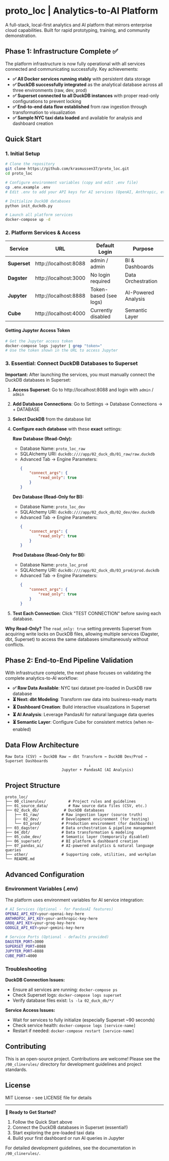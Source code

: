 # proto_loc | Analytics-to-AI Platform

A full-stack, local-first analytics and AI platform that mirrors enterprise cloud capabilities. Built for rapid prototyping, training, and community demonstration.

## Phase 1: Infrastructure Complete ✅

The platform infrastructure is now fully operational with all services connected and communicating successfully. Key achievements:

- **✅ All Docker services running stably** with persistent data storage
- **✅ DuckDB successfully integrated** as the analytical database across all three environments (raw, dev, prod)
- **✅ Superset connected to all DuckDB instances** with proper read-only configurations to prevent locking
- **✅ End-to-end data flow established** from raw ingestion through transformation to visualization
- **✅ Sample NYC taxi data loaded** and available for analysis and dashboard creation

## Quick Start

### 1. Initial Setup

```bash
# Clone the repository
git clone https://github.com/krasmussen37/proto_loc.git
cd proto_loc

# Configure environment variables (copy and edit .env file)
cp .env.example .env
# Edit .env to add your API keys for AI services (OpenAI, Anthropic, etc.)

# Initialize DuckDB databases
python init_duckdb.py

# Launch all platform services
docker-compose up -d
```

### 2. Platform Services & Access

| Service | URL | Default Login | Purpose |
|---------|-----|---------------|---------|
| **Superset** | http://localhost:8088 | admin / admin | BI & Dashboards |
| **Dagster** | http://localhost:3000 | No login required | Data Orchestration |
| **Jupyter** | http://localhost:8888 | Token-based (see logs) | AI-Powered Analysis |
| **Cube** | http://localhost:4000 | Currently disabled | Semantic Layer |

#### Getting Jupyter Access Token
```bash
# Get the Jupyter access token
docker-compose logs jupyter | grep "token="
# Use the token shown in the URL to access Jupyter
```

### 3. Essential: Connect DuckDB Databases to Superset

**Important:** After launching the services, you must manually connect the DuckDB databases in Superset:

1. **Access Superset**: Go to http://localhost:8088 and login with `admin` / `admin`

2. **Add Database Connections**: Go to Settings → Database Connections → + DATABASE

3. **Select DuckDB** from the database list

4. **Configure each database** with these **exact** settings:

   **Raw Database (Read-Only):**
   - Database Name: `proto_loc_raw`
   - SQLAlchemy URI: `duckdb:////app/02_duck_db/01_raw/raw.duckdb`
   - Advanced Tab → Engine Parameters:
     ```json
     {
         "connect_args": {
             "read_only": true
         }
     }
     ```

   **Dev Database (Read-Only for BI):**
   - Database Name: `proto_loc_dev`
   - SQLAlchemy URI: `duckdb:////app/02_duck_db/02_dev/dev.duckdb`
   - Advanced Tab → Engine Parameters:
     ```json
     {
         "connect_args": {
             "read_only": true
         }
     }
     ```

   **Prod Database (Read-Only for BI):**
   - Database Name: `proto_loc_prod`
   - SQLAlchemy URI: `duckdb:////app/02_duck_db/03_prod/prod.duckdb`
   - Advanced Tab → Engine Parameters:
     ```json
     {
         "connect_args": {
             "read_only": true
         }
     }
     ```

5. **Test Each Connection**: Click "TEST CONNECTION" before saving each database.

**Why Read-Only?** The `read_only: true` setting prevents Superset from acquiring write locks on DuckDB files, allowing multiple services (Dagster, dbt, Superset) to access the same databases simultaneously without conflicts.

## Phase 2: End-to-End Pipeline Validation

With infrastructure complete, the next phase focuses on validating the complete analytics-to-AI workflow:

- **✅ Raw Data Available**: NYC taxi dataset pre-loaded in DuckDB raw database
- **⏳ Next: dbt Modeling**: Transform raw data into business-ready marts
- **⏳ Dashboard Creation**: Build interactive visualizations in Superset  
- **⏳ AI Analysis**: Leverage PandasAI for natural language data queries
- **⏳ Semantic Layer**: Configure Cube for consistent metrics (when re-enabled)

## Data Flow Architecture

```
Raw Data (CSV) → DuckDB Raw → dbt Transform → DuckDB Dev/Prod → Superset Dashboards
                                     ↓
                         Jupyter + PandasAI (AI Analysis)
```

## Project Structure

```
proto_loc/
├── 00_clinerules/          # Project rules and guidelines
├── 01_source_data/         # Raw source data files (CSV, etc.)
├── 02_duck_db/           # DuckDB databases
│   ├── 01_raw/          # Raw ingestion layer (source truth)
│   ├── 02_dev/          # Development environment (for testing)
│   └── 03_prod/         # Production environment (for dashboards)
├── 03_dagster/          # Data orchestration & pipeline management
├── 04_dbt/              # Data transformation & modeling
├── 05_cube_dev/         # Semantic layer (temporarily disabled)
├── 06_superset/         # BI platform & dashboard creation
├── 07_pandas_ai/        # AI-powered analytics & natural language queries
├── other/               # Supporting code, utilities, and workplan
└── README.md
```

## Advanced Configuration

### Environment Variables (.env)

The platform uses environment variables for AI service integration:

```bash
# AI Services (Optional - for PandasAI features)
OPENAI_API_KEY=your-openai-key-here
ANTHROPIC_API_KEY=your-anthropic-key-here
GROQ_API_KEY=your-groq-key-here
GOOGLE_API_KEY=your-gemini-key-here

# Service Ports (Optional - defaults provided)
DAGSTER_PORT=3000
SUPERSET_PORT=8088
JUPYTER_PORT=8888
CUBE_PORT=4000
```

### Troubleshooting

**DuckDB Connection Issues:**
- Ensure all services are running: `docker-compose ps`
- Check Superset logs: `docker-compose logs superset`
- Verify database files exist: `ls -la 02_duck_db/*/`

**Service Access Issues:**
- Wait for services to fully initialize (especially Superset ~90 seconds)
- Check service health: `docker-compose logs [service-name]`
- Restart if needed: `docker-compose restart [service-name]`

## Contributing

This is an open-source project. Contributions are welcome! Please see the `/00_clinerules/` directory for development guidelines and project standards.

## License

MIT License - see LICENSE file for details

---

**🎯 Ready to Get Started?** 
1. Follow the Quick Start above
2. Connect the DuckDB databases in Superset (essential!)
3. Start exploring the pre-loaded taxi data
4. Build your first dashboard or run AI queries in Jupyter

For detailed development guidelines, see the documentation in `/00_clinerules/`.
